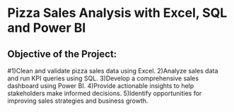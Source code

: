 # Pizza Sales Analysis with Excel, SQL and Power BI
## Objective of the Project:
#1)Clean and validate pizza sales data using Excel.
2)Analyze sales data and run KPI queries using SQL.
3)Develop a comprehensive sales dashboard using Power BI.
4)Provide actionable insights to help stakeholders make informed decisions.
5)Identify opportunities for improving sales strategies and business growth.
